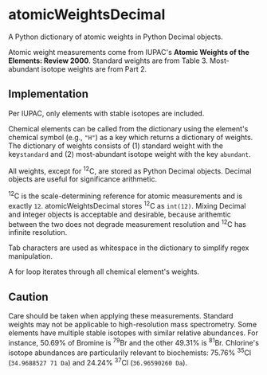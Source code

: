# atomicWeightsDecimal

A Python dictionary of atomic weights in Python Decimal objects.

Atomic weight measurements come from IUPAC's **Atomic Weights of the Elements: Review 2000**. Standard weights are from Table 3. Most-abundant isotope weights are from Part 2.

## Implementation

Per IUPAC, only elements with stable isotopes are included.

Chemical elements can be called from the dictionary using the element's chemical symbol (e.g., `"H"`) as a key which returns a dictionary of weights. The dictionary of weights consists of (1) standard weight with the key`standard` and (2) most-abundant isotope weight with the key `abundant`.

All weights, except for <sup>12</sup>C, are stored as Python Decimal objects. Decimal objects are useful for significance arithmetic.

<sup>12</sup>C is the scale-determining reference for atomic measurements and is exactly `12`. atomicWeightsDecimal stores <sup>12</sup>C as `int(12)`. Mixing Decimal and integer objects is acceptable and desirable, because arithemtic between the two does not degrade measurement resolution and <sup>12</sup>C has infinite resolution.

Tab characters are used as whitespace in the dictionary to simplify regex manipulation.

A for loop iterates through all chemical element's weights.

## Caution

Care should be taken when applying these measurements. Standard weights may not be applicable to high-resolution mass spectrometry. Some elements have multiple stable isotopes with similar relative abundances. For  instance, 50.69% of Bromine is <sup>79</sup>Br and the other 49.31% is <sup>81</sup>Br. Chlorine's isotope abundances are particularily relevant to biochemists: 75.76% <sup>35</sup>Cl (`34.9688527 71 Da`) and 24.24% <sup>37</sup>Cl (`36.96590260 Da`).
